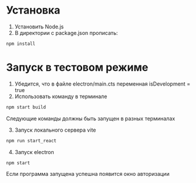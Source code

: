 # Установка


1. Установить Node.js
2. В директории с package.json прописать:

```bash
npm install
```

# Запуск в тестовом режиме

1. Убедится, что в файле electron/main.cts переменная isDevelopment = true
2. Использовать команду в терминале 

```bash
npm start build
```

Следующие команды должны быть запущен в разных терминалах

3. Запуск локального сервера vite

```bash
npm run start_react
```

4. Запуск electron
```bash
npm start
```

Если программа запущена успешна появится окно авторизации
